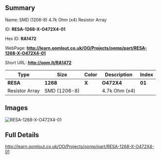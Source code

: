 

## Summary
 
Name: SMD (1206-8) 4.7k Ohm (x4) Resistor Array

ID: __RESA-1268-X-O472X4-01__

Hex ID: __RA1472__

WebPage: __http://learn.oomlout.co.uk/OO/Projects/oomp/part/RESA-1268-X-O472X4-01__

Short URL: __http://oom.lt/RA1472__


| Type   | Size   | Color   | Description   | Index   |    
| ----- | ------   | ------   | -----   | ----   |    
| __RESA__   					| __1268__   					| __X__    						| __O472X4__    					| __01__ |    
| Resistor Array		| SMD (1206-8)	| 		| 4.7k Ohm (x4)	| 	|

## Images
![RESA-1268-X-O472X4-01](http://oomlout.com/oomp-gen/parts/RESA-1268-X-O472X4-01/RESA-1268-X-O472X4-01_420.jpg)

## Full Details

 http://learn.oomlout.co.uk/OO/Projects/oomp/part/RESA-1268-X-O472X4-01

